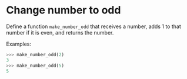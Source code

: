 # Change number to odd

Define a function `make_number_odd` that receives a number, adds 1 to that 
number if it is even, and returns the number. 

Examples:

```python
>>> make_number_odd(2)
3
>>> make_number_odd(5)
5
```
